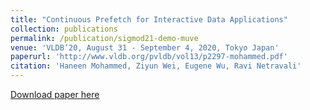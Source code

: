 ```yaml
---
title: "Continuous Prefetch for Interactive Data Applications"
collection: publications
permalink: /publication/sigmod21-demo-muve
venue: 'VLDB’20, August 31 - September 4, 2020, Tokyo Japan'
paperurl: 'http://www.vldb.org/pvldb/vol13/p2297-mohammed.pdf'
citation: 'Haneen Mohammed, Ziyun Wei, Eugene Wu, Ravi Netravali'
---
```

[Download paper here](http://ultra-seven.github.io/files/p2297-mohammed)

